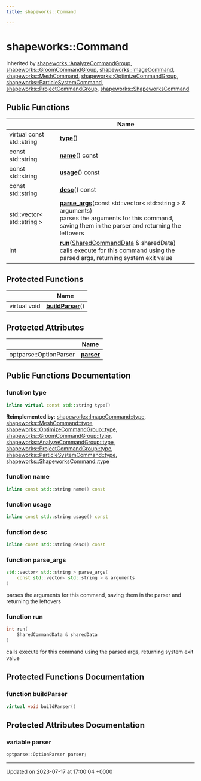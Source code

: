 ```yaml
---
title: shapeworks::Command

---
```


# shapeworks::Command





Inherited by [shapeworks::AnalyzeCommandGroup](../Classes/classshapeworks_1_1AnalyzeCommandGroup.md), [shapeworks::GroomCommandGroup](../Classes/classshapeworks_1_1GroomCommandGroup.md), [shapeworks::ImageCommand](../Classes/classshapeworks_1_1ImageCommand.md), [shapeworks::MeshCommand](../Classes/classshapeworks_1_1MeshCommand.md), [shapeworks::OptimizeCommandGroup](../Classes/classshapeworks_1_1OptimizeCommandGroup.md), [shapeworks::ParticleSystemCommand](../Classes/classshapeworks_1_1ParticleSystemCommand.md), [shapeworks::ProjectCommandGroup](../Classes/classshapeworks_1_1ProjectCommandGroup.md), [shapeworks::ShapeworksCommand](../Classes/classshapeworks_1_1ShapeworksCommand.md)

## Public Functions

|                | Name           |
| -------------- | -------------- |
| virtual const std::string | **[type](../Classes/classshapeworks_1_1Command.md#function-type)**() |
| const std::string | **[name](../Classes/classshapeworks_1_1Command.md#function-name)**() const |
| const std::string | **[usage](../Classes/classshapeworks_1_1Command.md#function-usage)**() const |
| const std::string | **[desc](../Classes/classshapeworks_1_1Command.md#function-desc)**() const |
| std::vector< std::string > | **[parse_args](../Classes/classshapeworks_1_1Command.md#function-parse-args)**(const std::vector< std::string > & arguments)<br>parses the arguments for this command, saving them in the parser and returning the leftovers  |
| int | **[run](../Classes/classshapeworks_1_1Command.md#function-run)**([SharedCommandData](../Classes/structshapeworks_1_1SharedCommandData.md) & sharedData)<br>calls execute for this command using the parsed args, returning system exit value  |

## Protected Functions

|                | Name           |
| -------------- | -------------- |
| virtual void | **[buildParser](../Classes/classshapeworks_1_1Command.md#function-buildparser)**() |

## Protected Attributes

|                | Name           |
| -------------- | -------------- |
| optparse::OptionParser | **[parser](../Classes/classshapeworks_1_1Command.md#variable-parser)**  |

## Public Functions Documentation

### function type

```cpp
inline virtual const std::string type()
```


**Reimplemented by**: [shapeworks::ImageCommand::type](../Classes/classshapeworks_1_1ImageCommand.md#function-type), [shapeworks::MeshCommand::type](../Classes/classshapeworks_1_1MeshCommand.md#function-type), [shapeworks::OptimizeCommandGroup::type](../Classes/classshapeworks_1_1OptimizeCommandGroup.md#function-type), [shapeworks::GroomCommandGroup::type](../Classes/classshapeworks_1_1GroomCommandGroup.md#function-type), [shapeworks::AnalyzeCommandGroup::type](../Classes/classshapeworks_1_1AnalyzeCommandGroup.md#function-type), [shapeworks::ProjectCommandGroup::type](../Classes/classshapeworks_1_1ProjectCommandGroup.md#function-type), [shapeworks::ParticleSystemCommand::type](../Classes/classshapeworks_1_1ParticleSystemCommand.md#function-type), [shapeworks::ShapeworksCommand::type](../Classes/classshapeworks_1_1ShapeworksCommand.md#function-type)


### function name

```cpp
inline const std::string name() const
```


### function usage

```cpp
inline const std::string usage() const
```


### function desc

```cpp
inline const std::string desc() const
```


### function parse_args

```cpp
std::vector< std::string > parse_args(
    const std::vector< std::string > & arguments
)
```

parses the arguments for this command, saving them in the parser and returning the leftovers 

### function run

```cpp
int run(
    SharedCommandData & sharedData
)
```

calls execute for this command using the parsed args, returning system exit value 

## Protected Functions Documentation

### function buildParser

```cpp
virtual void buildParser()
```


## Protected Attributes Documentation

### variable parser

```cpp
optparse::OptionParser parser;
```


-------------------------------

Updated on 2023-07-17 at 17:00:04 +0000
